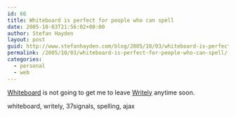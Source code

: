 ```yaml
---
id: 66
title: Whiteboard is perfect for people who can spell
date: 2005-10-03T21:56:02+00:00
author: Stefan Hayden
layout: post
guid: http://www.stefanhayden.com/blog/2005/10/03/whiteboard-is-perfect-for-people-who-can-spell/
permalink: /2005/10/03/whiteboard-is-perfect-for-people-who-can-spell/
categories:
  - personal
  - web
---
```

<a href="http://www.writeboard.com/">Whiteboard</a> is not going to get me to leave <a href="http://www.writely.com">Writely</a> anytime soon.

<tags>whiteboard, writely, 37signals, spelling, ajax</tags>

